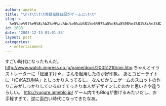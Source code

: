 ```yaml
---
author: ameblo
title: "\n\t\t\t\t実録鬼嫁日記がゲームに\t\t"
slug: >-
  %e5%ae%9f%e9%8c%b2%e9%ac%bc%e5%ab%81%e6%97%a5%e8%a8%98%e3%81%8c%e3%82%b2%e3%83%bc%e3%83%a0%e3%81%ab
id: 2683
date: '2005-12-13 01:01:33'
layout: post
categories:
  - entertainment
---
```


すごい時代になったもんだ。 http://www.watch.impress.co.jp/game/docs/20051210/oni.htm ちゃんとイラストレーターに「絵里すけ☆」さんを起用したのが好印象。 あとコピーライトに「(C)KAZUMA」としっかり入ってるし。 なんだかミニゲームのスロットの作りこみがしっかりしているのでてっきり本人がデザインしたのかと思いきや違うらしい。 http://yugure.ameblo.jp/ ゲーム内でもBlogが書けるみたいだし、お手軽すぎて、逆に面白い時代になってきたなあ。